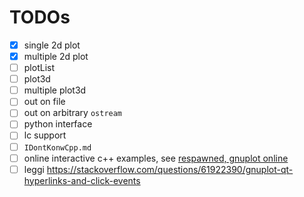 <!-- LC_NOTICE_BEGIN
===============================================================================
|                        Copyright (C) 2021 Luca Ciucci                       |
|-----------------------------------------------------------------------------|
| Important notices:                                                          |
|  - This work is distributed under the MIT license, feel free to use this    |
|   work as you wish.                                                         |
|  - Read the license file for further info.                                  |
| Written by Luca Ciucci <luca.ciucci99@gmail.com>, 2021                      |
===============================================================================
LC_NOTICE_END -->

# TODOs

- [x] single 2d plot
- [x] multiple 2d plot
- [ ] plotList
- [ ] plot3d
- [ ] multiple plot3d
- [ ] out on file
- [ ] out on arbitrary `ostream`
- [ ] python interface
- [ ] lc support
- [ ] `IDontKonwCpp.md`
- [ ] online interactive c++ examples, see [respawned, gnuplot online](http://gnuplot.respawned.com/)
- [ ] leggi https://stackoverflow.com/questions/61922390/gnuplot-qt-hyperlinks-and-click-events